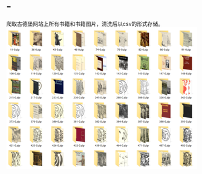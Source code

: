 # -
爬取古德堡网站上所有书籍和书籍图片，清洗后以csv的形式存储。
<img src="https://github.com/0errors0warning/-/blob/master/M5YSYBHIQSA5J3H6%24(6C~H3.png">
